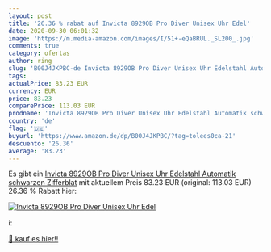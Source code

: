 ```yaml
---
layout: post
title: '26.36 % rabat auf Invicta 8929OB Pro Diver Unisex Uhr Edel'
date: 2020-09-30 06:01:32
image: 'https://m.media-amazon.com/images/I/51+-eQaBRUL._SL200_.jpg'
comments: true
category: ofertas
author: ring
slug: 'B00J4JKPBC-de Invicta 8929OB Pro Diver Unisex Uhr Edelstahl Automatik...'
tags: 
actualPrice: 83.23 EUR
currency: EUR
price: 83.23
comparePrice: 113.03 EUR
prodname: 'Invicta 8929OB Pro Diver Unisex Uhr Edelstahl Automatik schwarzen Zifferblat'
country: 'de'
flag: '🇩🇪'
buyurl: 'https://www.amazon.de/dp/B00J4JKPBC/?tag=tolees0ca-21'
descuento: '26.36'
average: '83.23'
---
```


Es gibt ein [Invicta 8929OB Pro Diver Unisex Uhr Edelstahl Automatik schwarzen Zifferblat](https://www.amazon.de/dp/B00J4JKPBC/?tag=tolees0ca-21) mit aktuellem Preis 83.23 EUR (original: 113.03 EUR) 26.36 % Rabatt hier:

[![Invicta 8929OB Pro Diver Unisex Uhr Edel](https://m.media-amazon.com/images/I/51+-eQaBRUL._SL200_.jpg)](https://www.amazon.de/dp/B00J4JKPBC/?tag=tolees0ca-21)

ℹ️:


[🛒 kauf es hier!!](https://www.amazon.de/dp/B00J4JKPBC/?tag=tolees0ca-21)
